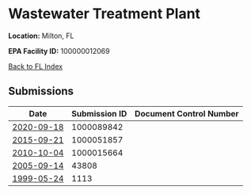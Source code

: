 # Wastewater Treatment Plant

**Location:** Milton, FL

**EPA Facility ID:** 100000012069

[Back to FL Index](../../index.md)

## Submissions

| Date | Submission ID | Document Control Number |
|------|--------------|-------------------------|
| [2020-09-18](submissions/1000089842.md) | 1000089842 |  |
| [2015-09-21](submissions/1000051857.md) | 1000051857 |  |
| [2010-10-04](submissions/1000015664.md) | 1000015664 |  |
| [2005-09-14](submissions/43808.md) | 43808 |  |
| [1999-05-24](submissions/1113.md) | 1113 |  |
